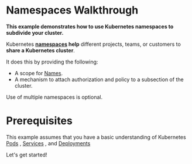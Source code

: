 # Namespaces Walkthrough

**This example demonstrates how to use Kubernetes namespaces to subdivide your cluster.**

Kubernetes **[namespaces](https://kubernetes.io/docs/concepts/overview/working-with-objects/namespaces) help** different projects, teams, or customers to **share a Kubernetes cluster**.

It does this by providing the following:
* A scope for [Names](https://kubernetes.io/docs/concepts/overview/working-with-objects/names/).
* A mechanism to attach authorization and policy to a subsection of the cluster.

Use of multiple namespaces is optional.

# Prerequisites
This example assumes that you have a basic understanding of Kubernetes [Pods](https://kubernetes.io/docs/concepts/workloads/pods/) , [Services](https://kubernetes.io/docs/concepts/services-networking/service/) , and [Deployments](https://kubernetes.io/docs/concepts/workloads/controllers/deployment/)

Let's get started!

